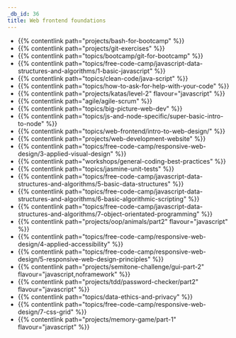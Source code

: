 ```yaml
---
_db_id: 36
title: Web frontend foundations
---
```


- {{% contentlink path="projects/bash-for-bootcamp" %}}
- {{% contentlink path="projects/git-exercises" %}}
- {{% contentlink path="topics/bootcamp/git-for-bootcamp" %}}
- {{% contentlink path="topics/free-code-camp/javascript-data-structures-and-algorithms/1-basic-javascript" %}}
- {{% contentlink path="topics/clean-code/java-script" %}}
- {{% contentlink path="topics/how-to-ask-for-help-with-your-code" %}}
- {{% contentlink path="projects/katas/level-2" flavour="javascript" %}}
- {{% contentlink path="agile/agile-scrum" %}}
- {{% contentlink path="topics/big-picture-web-dev" %}}
- {{% contentlink path="topics/js-and-node-specific/super-basic-intro-to-node" %}}
- {{% contentlink path="topics/web-frontend/intro-to-web-design/" %}}
- {{% contentlink path="projects/web-development-website" %}}
- {{% contentlink path="topics/free-code-camp/responsive-web-design/3-applied-visual-design" %}}
- {{% contentlink path="workshops/general-coding-best-practices" %}}
- {{% contentlink path="topics/jasmine-unit-tests" %}}
- {{% contentlink path="topics/free-code-camp/javascript-data-structures-and-algorithms/5-basic-data-structures" %}}
- {{% contentlink path="topics/free-code-camp/javascript-data-structures-and-algorithms/6-basic-algorithmic-scripting" %}}
- {{% contentlink path="topics/free-code-camp/javascript-data-structures-and-algorithms/7-object-orientated-programming" %}}
- {{% contentlink path="projects/oop/animals/part2"  flavour="javascript" %}}
- {{% contentlink path="topics/free-code-camp/responsive-web-design/4-applied-accessibility" %}}
- {{% contentlink path="topics/free-code-camp/responsive-web-design/5-responsive-web-design-principles" %}}
- {{% contentlink path="projects/semitone-challenge/gui-part-2"  flavour="javascript,noframework" %}}
- {{% contentlink path="projects/tdd/password-checker/part2" flavour="javascript" %}}
- {{% contentlink path="topics/data-ethics-and-privacy" %}}
- {{% contentlink path="topics/free-code-camp/responsive-web-design/7-css-grid" %}}
- {{% contentlink path="projects/memory-game/part-1" flavour="javascript" %}}
